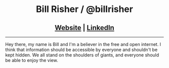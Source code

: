 <center>
    <h1>
        Bill Risher / @billrisher <br />
    </h1>
    <h2>
        <a href="https://billrisher.com">Website</a> | <a href="https://linkedin.com/in/william-risher">LinkedIn</a>
    </h2>
</center>

---

Hey there, my name is Bill and I'm a believer in the free and open internet. 
I think that information should be accessible by everyone and shouldn't be kept hidden. 
We all stand on the shoulders of giants, and everyone should be able to enjoy the view.

<!--START_SECTION:waka-->
<!--END_SECTION:waka-->